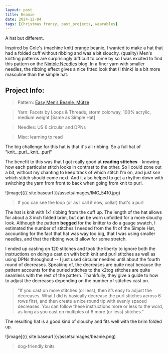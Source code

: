 ```yaml
---
layout: post
title: Beanie
date: 2024-12-04
tags: [Christmas frenzy, past_projects, wearables]
---
```


A hat but different. 


Inspired by Cole's (machine knit) orange beanie, I wanted to make a hat that had a folded cuff without ribbing and was a bit slouchy. (quality) Men's knitting patterns are surprisingly difficult to come by so I was excited to find this pattern on the [Nimble Needles](https://nimble-needles.com/about-me/) blog. In a finer yarn with smaller needles, the ribbing effect gives a nice fitted look that (I think) is a bit more masculine than the simple hat. 


## Project Info:
> Pattern: [Easy Men’s Beanie, Mütze](https://nimble-needles.com/patterns/easy-mens-beanie-knitting-pattern/)

> Yarn: Facets by Loops & Threads, storm colorway, 100% acrylic, medium weight [Same as Simple Hat]

> Needles: US 6 circular and DPNs

> Misc: learning to read


The big challenge for this hat is that it's all ribbing. So a full hat of "knit...purl...knit...purl" 

The benefit to this was that I got really good at **reading stitches** - knowing how each particular stitch looks in contrast to the other. So I could zone out a bit, without my chanting to keep track of which stitch I'm on, and just *see* which stitch should come next. And it also helped to get a rhythm down with switching the yarn from front to back when going from knit to purl. 

![image]({{ site.baseurl }}/assets/images/IMG_5410.jpg)
> If you can see the loop (or as I call it now, collar) that's a purl


The hat is knit with 1x1 ribbing from the cuff up. The length of the hat allows for about a 3 inch folded brim, but can be worn unfolded for a more slouchy look. Although the pattern **begged** for the knitter to do a gauge swatch, I estimated the number of stitches I needed from the fit of the Simple Hat, accounting for the fact that hat was way too big, that I was using smaller needles, and that the ribbing would allow for some stretch.

I ended up casting on 120 stitches and took the liberty to ignore both the instructions on doing a cast on with both knit and purl stitches as well as using DPNs throughout -- I just used circular needles until about the fourth round of decreases. Speaking of, the decreases are quite neat because the pattern accounts for the purled stitches to the k2tog stitches are quite seamless with the rest of the pattern. Thankfully, they give a guide to how to adjust the decreases depending on the number of stitches cast on. 

> "If you cast on more stitches (or less), then it’s easy to adjust the decreases. What I did is basically decrease the purl stitches across 6 rows first, and then create a nice round tip with evenly spaced decreases. You can follow these instructions more or less to the word, as long as you cast on multiples of 6 more (or less) stitches."

The resulting hat is a good kind of slouchy and fits well with the brim folded up.

![image]({{ site.baseurl }}/assets/images/beanie.png)
> dog-friendly knits


